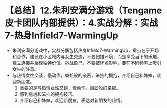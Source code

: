 # 【总结】12.朱利安满分游戏（Tengame皮卡团队内部提供）：4.实战分解：实战7-热身Infield7-WarmingUp

-   朱利安满分游戏中，实战分解包括热身Infield7-WarmingUp，重点在于开场和合作，建议在小区域内与女生交流，不要扫描环境，而是享受当下的乐趣，建立连接并展现独特价值。挑战自己，不要被环境影响，要在不同频率上吸引女生的注意。
-   与热情女性交谈，慢动作，蜈蚣般的亲密，笨拙的拥抱，介绍自己和姊妹，欢迎新朋友。
    1.  重要的是与热情女性交谈，慢动作，蜈蚣般的亲密。
    2.  感到尴尬和笨拙的拥抱技巧。
    3.  介绍自己和姊妹，欢迎新朋友，表达对新朋友的热情。
